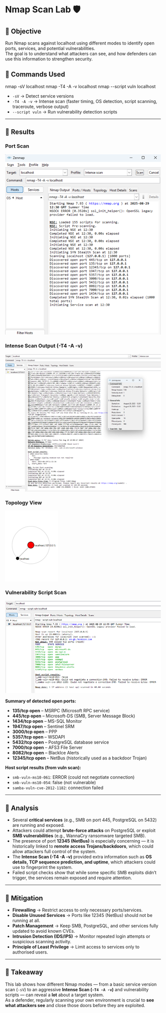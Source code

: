 # Nmap Scan Lab 🛡️

## 🔹 Objective
Run Nmap scans against localhost using different modes to identify open ports, services, and potential vulnerabilities.  
The goal is to understand what attackers can see, and how defenders can use this information to strengthen security.

## 🔹 Commands Used
nmap -sV localhost
nmap -T4 -A -v localhost
nmap --script vuln localhost
- `-sV` → Detect service versions  
- `-T4 -A -v` → Intense scan (faster timing, OS detection, script scanning, traceroute, verbose output)  
- `--script vuln` → Run vulnerability detection scripts  

---

## 🔹 Results

### Port Scan
![Nmap Scan Ports](nmap-scan.png)

### Intense Scan Output (-T4 -A -v)
![Nmap Detailed Scan](nmap-detailed.png)

### Topology View
![Zenmap Topology](nmap-topology.png)

### Vulnerability Script Scan
![Nmap Vuln Scan](nmap-vuln.png)

**Summary of detected open ports:**
- **135/tcp open** – MSRPC (Microsoft RPC service)  
- **445/tcp open** – Microsoft-DS (SMB, Server Message Block)  
- **1434/tcp open** – MS-SQL Monitor  
- **1947/tcp open** – Sentinel SRM  
- **3000/tcp open** – PPP  
- **5357/tcp open** – WSDAPI  
- **5432/tcp open** – PostgreSQL database service  
- **7000/tcp open** – AFS3 File Server  
- **8082/tcp open** – BlackIce Alerts  
- **12345/tcp open** – NetBus (historically used as a backdoor Trojan)

**Host script results (from vuln scan):**
- `smb-vuln-ms10-061`: ERROR (could not negotiate connection)  
- `smb-vuln-ms10-054`: false (not vulnerable)  
- `samba-vuln-cve-2012-1182`: connection failed  

---

## 🔹 Analysis
- Several **critical services** (e.g., SMB on port 445, PostgreSQL on 5432) are running and exposed.  
- Attackers could attempt **brute-force attacks** on PostgreSQL or exploit **SMB vulnerabilities** (e.g., WannaCry ransomware targeted SMB).  
- The presence of port **12345 (NetBus)** is especially concerning — it is historically linked to **remote access Trojans/backdoors**, which could allow attackers full control of the system.  
- The **Intense Scan (-T4 -A -v)** provided extra information such as **OS details, TCP sequence prediction, and uptime**, which attackers could use to fingerprint the system.  
- Failed script checks show that while some specific SMB exploits didn’t trigger, the services remain exposed and require attention.  

---

## 🔹 Mitigation
- **Firewalling** → Restrict access to only necessary ports/services.  
- **Disable Unused Services** → Ports like 12345 (NetBus) should not be running at all.  
- **Patch Management** → Keep SMB, PostgreSQL, and other services fully updated to avoid known CVEs.  
- **Intrusion Detection (IDS/IPS)** → Monitor repeated login attempts or suspicious scanning activity.  
- **Principle of Least Privilege** → Limit access to services only to authorised users.  

---

## 🔹 Takeaway
This lab shows how different Nmap modes — from a basic service version scan (`-sV`) to an aggressive **Intense Scan (`-T4 -A -v`)** and vulnerability scripts — can reveal a **lot** about a target system.  
As a defender, regularly scanning your own environment is crucial to **see what attackers see** and close those doors before they are exploited.

